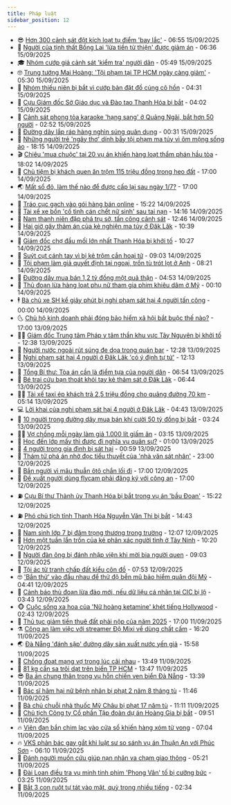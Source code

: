 ```yaml
---
title: Pháp luật
sidebar_position: 12
---
```


<!-- vnexpress-phap-luat:START -->
- 😎 [Hơn 300 cảnh sát đột kích loạt tụ điểm &#39;bay lắc&#39;](https://vnexpress.net/hon-300-canh-sat-dot-kich-loat-tu-diem-bay-lac-4939253.html) - 06:55 15/09/2025
- 🥰 [Người của tịnh thất Bồng Lai &#39;lừa tiền từ thiện&#39; được giảm án](https://vnexpress.net/nguoi-cua-tinh-that-bong-lai-lua-tien-tu-thien-duoc-giam-an-4939246.html) - 06:36 15/09/2025
- 🎓 [Nhóm cướp giả cảnh sát &#39;kiểm tra&#39; người dân](https://vnexpress.net/nhom-cuop-gia-canh-sat-kiem-tra-nguoi-dan-4939228.html) - 05:49 15/09/2025
- 🤓 [Trung tướng Mai Hoàng: &#39;Tội phạm tại TP HCM ngày càng giảm&#39;](https://vnexpress.net/trung-tuong-mai-hoang-toi-pham-tai-tp-hcm-ngay-cang-giam-4939182.html) - 05:30 15/09/2025
- 🎊 [Nhóm thiếu niên bị bắt vì cướp bàn đặt đồ cúng cô hồn](https://vnexpress.net/nhom-thieu-nien-bi-bat-vi-cuop-ban-dat-do-cung-co-hon-4939144.html) - 04:31 15/09/2025
- 🙉 [Cựu Giám đốc Sở Giáo dục và Đào tạo Thanh Hóa bị bắt](https://vnexpress.net/cuu-giam-doc-so-giao-duc-va-dao-tao-thanh-hoa-bi-bat-4939152.html) - 04:02 15/09/2025
- 🤡 [Cảnh sát phong tỏa karaoke &#39;hạng sang&#39; ở Quảng Ngãi, bắt hơn 50 người](https://vnexpress.net/canh-sat-phong-toa-karaoke-hang-sang-o-quang-ngai-bat-hon-50-nguoi-4939088.html) - 02:52 15/09/2025
- 🗽 [Đường dây lắp ráp hàng nghìn súng quân dụng](https://vnexpress.net/duong-day-lap-rap-hang-nghin-sung-quan-dung-4939009.html) - 00:31 15/09/2025
- 🌋 [Những người trẻ &#39;ngây thơ&#39; dính bẫy tội phạm ma túy vì ôm mộng sống ảo](https://vnexpress.net/nhung-nguoi-tre-ngay-tho-dinh-bay-ma-tuy-vi-om-mong-influencer-4938985.html) - 18:15 14/09/2025
- 🎬 [Chiêu &#39;mua chuộc&#39; tại 20 vụ án khiến hàng loạt thẩm phán hầu tòa](https://vnexpress.net/chieu-mua-chuoc-tai-20-vu-an-khien-hang-loat-tham-phan-hau-toa-4938903.html) - 18:02 14/09/2025
- 💯 [Chủ tiệm bị khách quen ăn trộm 115 triệu đồng trong heo đất](https://vnexpress.net/chu-tiem-bi-khach-quen-an-trom-115-trieu-dong-trong-heo-dat-4938962.html) - 17:00 14/09/2025
- 🌏 [Mất sổ đỏ, làm thế nào để được cấp lại sau ngày 1/7?](https://vnexpress.net/mat-so-do-phai-nop-ho-so-cap-lai-o-dau-sau-ngay-1-7-4937146.html) - 17:00 14/09/2025
- 🌊 [Tráo cục gạch vào gói hàng bán online](https://vnexpress.net/trao-cuc-gach-vao-goi-hang-ban-online-4938970.html) - 15:22 14/09/2025
- 💂 [Tài xế xe bồn &#39;cố tình cán chết nữ sinh&#39; sau tai nạn](https://vnexpress.net/tai-xe-xe-bon-co-tinh-can-chet-nu-sinh-sau-tai-nan-4938959.html) - 14:16 14/09/2025
- 🎡 [Nam thanh niên đập phá trụ sở, tấn công cảnh sát](https://vnexpress.net/nam-thanh-nien-dap-pha-tru-so-tan-cong-canh-sat-4938946.html) - 12:46 14/09/2025
- 🫶 [Hai giờ gây thảm án của kẻ nghiện ma túy ở Đăk Lăk](https://vnexpress.net/hai-gio-gay-tham-an-cua-ke-nghien-ma-tuy-o-dak-lak-4938914.html) - 10:39 14/09/2025
- 🐲 [Giám đốc chợ đầu mối lớn nhất Thanh Hóa bị khởi tố](https://vnexpress.net/giam-doc-cho-dau-moi-lon-nhat-thanh-hoa-bi-khoi-to-4938920.html) - 10:27 14/09/2025
- 🚀 [Suýt cụt cánh tay vì bị kẻ trộm cắn hoại tử](https://vnexpress.net/suyt-cut-canh-tay-vi-bi-ke-trom-can-hoai-tu-4938872.html) - 09:03 14/09/2025
- 🎊 [Tội phạm làm giả quyết định tại ngoại, trốn tù trót lọt ở Anh](https://vnexpress.net/toi-pham-lam-gia-quyet-dinh-tai-ngoai-tron-tu-trot-lot-o-anh-4938878.html) - 08:21 14/09/2025
- 🤗 [Đường dây mua bán 1,2 tỷ đồng một quả thận](https://vnexpress.net/duong-day-mua-ban-1-2-ty-dong-mot-qua-than-4938841.html) - 04:53 14/09/2025
- 🗽 [Thủ đoạn lừa hàng loạt phụ nữ tham gia phim khiêu dâm ở Mỹ](https://vnexpress.net/thu-doan-lua-hang-loat-phu-nu-tham-gia-phim-khieu-dam-o-my-4938760.html) - 00:10 14/09/2025
- 🕴 [Bà chủ xe SH kể giây phút bị nghi phạm sát hại 4 người tấn công](https://vnexpress.net/ba-chu-xe-sh-ke-giay-phut-bi-nghi-pham-sat-hai-4-nguoi-tan-cong-4938744.html) - 00:00 14/09/2025
- 🌜 [Chủ hộ kinh doanh phải đóng bảo hiểm xã hội bắt buộc thế nào?](https://vnexpress.net/chu-ho-kinh-doanh-phai-dong-bhxh-bat-buoc-nhu-the-nao-4937824.html) - 17:00 13/09/2025
- 🧑‍🏫 [Giám đốc Trung tâm Pháp y tâm thần khu vực Tây Nguyên bị khởi tố](https://vnexpress.net/giam-doc-trung-tam-phap-y-tam-than-khu-vuc-tay-nguyen-bi-khoi-to-4938716.html) - 12:38 13/09/2025
- 🦩 [Người nước ngoài rút súng đe dọa trong quán bar](https://vnexpress.net/nguoi-nuoc-ngoai-rut-sung-de-doa-trong-quan-bar-4938721.html) - 12:28 13/09/2025
- 💼 [Nghi phạm sát hại 4 người ở Đăk Lăk &#39;có ý định tự tử&#39;](https://vnexpress.net/nghi-pham-sat-hai-4-nguoi-o-dak-lak-co-y-dinh-tu-tu-4938715.html) - 12:13 13/09/2025
- 💫 [Tổng Bí thư: Tòa án cần là điểm tựa của người dân](https://vnexpress.net/tong-bi-thu-toa-an-can-la-diem-tua-cua-nguoi-dan-4938615.html) - 06:54 13/09/2025
- 🦅 [Bé trai cứu bạn thoát khỏi tay kẻ thảm sát ở Đăk Lăk](https://vnexpress.net/be-trai-cuu-ban-thoat-khoi-tay-ke-tham-sat-o-dak-lak-4938628.html) - 06:44 13/09/2025
- 🧑‍💻 [Tài xế taxi ép khách trả 2,5 triệu đồng cho quãng đường 70 km](https://vnexpress.net/tai-xe-taxi-ep-khach-tra-2-5-trieu-dong-cho-quang-duong-70-km-4938606.html) - 05:14 13/09/2025
- 💻 [Lời khai của nghi phạm sát hại 4 người ở Đăk Lăk](https://vnexpress.net/loi-khai-cua-nghi-pham-sat-hai-4-nguoi-o-dak-lak-4938597.html) - 04:43 13/09/2025
- 🤠 [10 người trong đường dây mua bán khí cười 50 tỷ đồng bị bắt](https://vnexpress.net/10-nguoi-trong-duong-day-mua-ban-khi-cuoi-50-ty-dong-bi-bat-4938552.html) - 03:24 13/09/2025
- 🧑‍🏫 [Vợ chồng mỗi ngày làm giả 1.000 lít giấm ăn](https://vnexpress.net/vo-chong-moi-ngay-lam-gia-1-000-lit-giam-an-4938549.html) - 03:15 13/09/2025
- 🌈 [Học đến lớp mấy thì được đi nghĩa vụ quân sự?](https://vnexpress.net/hoc-den-lop-may-thi-duoc-di-nghia-vu-quan-su-4938264.html) - 01:00 13/09/2025
- 🌮 [4 người trong gia đình bị sát hại](https://vnexpress.net/4-nguoi-trong-gia-dinh-bi-sat-hai-4938506.html) - 00:59 13/09/2025
- 🐲 [Thám tử phá án nhờ đọc tiểu thuyết của &#39;nhà văn sát nhân&#39;](https://vnexpress.net/pha-an-nho-doc-tieu-thuyet-cua-nha-van-sat-nhan-4938428.html) - 23:00 12/09/2025
- 🧰 [Bắn người vì mâu thuẫn ôtô chắn lối đi](https://vnexpress.net/ban-nguoi-vi-mau-thuan-oto-chan-loi-di-4938438.html) - 17:00 12/09/2025
- 💄 [Đề xuất người dùng flycam phải đăng ký với công an](https://vnexpress.net/de-xuat-nguoi-dung-flycam-phai-dang-ky-voi-cong-an-4938398.html) - 17:00 12/09/2025
- ⛽️ [Cựu Bí thư Thành ủy Thanh Hóa bị bắt trong vụ án &#39;bầu Đoan&#39;](https://vnexpress.net/cuu-bi-thu-thanh-uy-thanh-hoa-bi-bat-trong-vu-an-bau-doan-4938469.html) - 15:22 12/09/2025
- ⛽️ [Phó chủ tịch tỉnh Thanh Hóa Nguyễn Văn Thi bị bắt](https://vnexpress.net/pho-chu-tich-tinh-thanh-hoa-nguyen-van-thi-bi-bat-4938462.html) - 14:43 12/09/2025
- 💂 [Nam sinh lớp 7 bị đâm trọng thương trong trường](https://vnexpress.net/nam-sinh-lop-7-bi-dam-trong-thuong-trong-truong-4938417.html) - 12:07 12/09/2025
- 🤔 [Hơn một tuần lẩn trốn của kẻ phân xác người tình ở Tây Ninh](https://vnexpress.net/hon-mot-tuan-lan-tron-cua-ke-phan-xac-nguoi-tinh-o-tay-ninh-4938331.html) - 10:20 12/09/2025
- 🧐 [Người đàn ông bị đánh nhập viện khi mời bia người quen](https://vnexpress.net/nguoi-dan-ong-bi-danh-nhap-vien-khi-moi-bia-nguoi-quen-4938370.html) - 09:03 12/09/2025
- 🎃 [Tội ác từ tranh chấp đất kiểu côn đồ](https://vnexpress.net/toi-ac-tu-tranh-chap-dat-kieu-con-do-4938289.html) - 07:53 12/09/2025
- 🤓 [&#39;Bắn thử&#39; vào đầu nhau để thử độ bền mũ bảo hiểm quân đội Mỹ](https://vnexpress.net/cam-sung-truong-ban-thu-vao-dau-de-thu-do-ben-mu-bao-hiem-4938239.html) - 04:41 12/09/2025
- 💃 [Cảnh báo thủ đoạn lừa đảo mới, nếu dữ liệu cá nhân tại CIC bị lộ](https://vnexpress.net/canh-bao-thu-doan-lua-dao-moi-neu-du-lieu-ca-nhan-tai-cic-bi-lo-4938185.html) - 03:43 12/09/2025
- 🐵 [Cuộc sống xa hoa của &#39;Nữ hoàng ketamine&#39; khét tiếng Hollywood](https://vnexpress.net/cuoc-song-xa-hoa-cua-nu-hoang-ketamine-khet-tieng-hollywood-4938154.html) - 02:43 12/09/2025
- 🤖 [Thủ tục giảm tiền thuê đất phải nộp của năm 2025](https://vnexpress.net/thu-tuc-giam-tien-thue-dat-phai-nop-cua-nam-2025-4937430.html) - 17:00 11/09/2025
- ⚗️ [Công an làm việc với streamer Độ Mixi về dùng chất cấm](https://vnexpress.net/cong-an-lam-viec-voi-streamer-do-mixi-ve-phat-ngon-lech-chuan-4938046.html) - 16:20 11/09/2025
- 🌏 [Đà Nẵng &#39;đánh sập&#39; đường dây sản xuất nước yến giả](https://vnexpress.net/da-nang-danh-sap-duong-day-san-xuat-nuoc-yen-gia-4938043.html) - 15:58 11/09/2025
- 🦆 [Chồng đoạt mạng vợ trong lúc cãi nhau](https://vnexpress.net/chong-doat-mang-vo-trong-luc-cai-nhau-4938004.html) - 13:49 11/09/2025
- 🐎 [81 kg cần sa trôi dạt trên biển TP HCM](https://vnexpress.net/81-kg-can-sa-troi-dat-tren-bien-tp-hcm-4938003.html) - 13:47 11/09/2025
- 😎 [Ba án chung thân trong vụ hỗn chiến ven biển Đà Nẵng](https://vnexpress.net/ba-an-chung-than-trong-vu-hon-chien-ven-bien-da-nang-4937984.html) - 13:39 11/09/2025
- 💪 [Bác sĩ hãm hại nữ bệnh nhân bị phạt 2 năm 8 tháng tù](https://vnexpress.net/bac-si-ham-hai-nu-benh-nhan-bi-phat-2-nam-8-thang-tu-4937987.html) - 11:46 11/09/2025
- 🤡 [Bà chủ chuỗi nhà thuốc Mỹ Châu bị phạt 17 năm tù](https://vnexpress.net/ba-chu-chuoi-nha-thuoc-my-chau-bi-phat-17-nam-tu-4937976.html) - 11:11 11/09/2025
- 🌁 [Chủ tịch Công ty Cổ phần Tập đoàn dự án Hoàng Gia bị bắt](https://vnexpress.net/chu-tich-cong-ty-co-phan-tap-doan-du-an-hoang-gia-bi-bat-4937911.html) - 09:51 11/09/2025
- 🔥 [Viên đạn bắn chim lạc vào cửa sổ khiến hàng xóm tử vong](https://vnexpress.net/vien-dan-ban-chim-lac-vao-cua-so-khien-hang-xom-tu-vong-4937866.html) - 07:04 11/09/2025
- 🔥 [VKS phản bác gay gắt khi luật sư so sánh vụ án Thuận An với Phúc Sơn](https://vnexpress.net/vks-phan-bac-gay-gat-khi-luat-su-so-sanh-vu-an-thuan-an-voi-phuc-son-4937777.html) - 06:10 11/09/2025
- 👺 [Đánh người muốn cứu giúp nạn nhân va chạm giao thông](https://vnexpress.net/nhom-danh-nguoi-giup-do-nan-nhan-tai-nan-giao-thong-bi-bat-4937829.html) - 05:21 11/09/2025
- 🎊 [Đài Loan điều tra vụ minh tinh phim &#39;Phong Vân&#39; tố bị cưỡng bức](https://vnexpress.net/dai-loan-dieu-tra-vu-minh-tinh-phim-phong-van-to-bi-cuong-hiep-4937755.html) - 03:25 11/09/2025
- 🎊 [Bắt 3 con ruột tự tát vào mặt, quỳ trong nhiều tiếng](https://vnexpress.net/bat-3-con-ruot-tu-tat-vao-mat-quy-trong-nhieu-tieng-4937691.html) - 02:34 11/09/2025<!-- vnexpress-phap-luat:END -->
